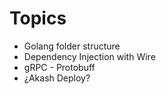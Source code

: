 # Topics

- Golang folder structure 
- Dependency Injection with Wire
- gRPC - Protobuff 
- ¿Akash Deploy?